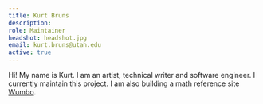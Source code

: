 ```yaml
---
title: Kurt Bruns
description:
role: Maintainer
headshot: headshot.jpg
email: kurt.bruns@utah.edu
active: true
---
```


Hi! My name is Kurt. I am an artist, technical writer and software engineer. I currently maintain this project. I am also building a math reference site [Wumbo](https://wumbo.net/).
